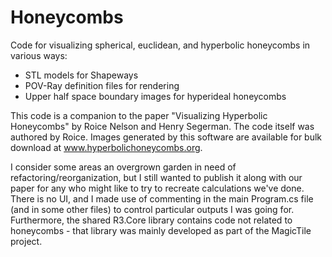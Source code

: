 # Honeycombs
Code for visualizing spherical, euclidean, and hyperbolic honeycombs in various ways:
  * STL models for Shapeways
  * POV-Ray definition files for rendering
  * Upper half space boundary images for hyperideal honeycombs

This code is a companion to the paper "Visualizing Hyperbolic Honeycombs" by Roice Nelson and Henry Segerman.  The code itself was authored by Roice.  Images generated by this software are available for bulk download at www.hyperbolichoneycombs.org.

I consider some areas an overgrown garden in need of refactoring/reorganization, but I still wanted to publish it along with our paper for any who might like to try to recreate calculations we've done.  There is no UI, and I made use of commenting in the main Program.cs file (and in some other files) to control particular outputs I was going for.  Furthermore, the shared R3.Core library contains code not related to honeycombs - that library was mainly developed as part of the MagicTile project.
